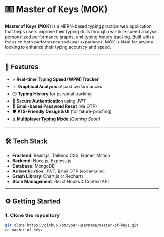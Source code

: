 # ⌨️ Master of Keys (MOK)

**Master of Keys (MOK)** is a MERN-based typing practice web application that helps users improve their typing skills through real-time speed analysis, personalized performance graphs, and typing history tracking. Built with a focus on both performance and user experience, MOK is ideal for anyone looking to enhance their typing accuracy and speed.

---

## 🚀 Features

- ⚡ **Real-time Typing Speed (WPM) Tracker**
- 📈 **Graphical Analysis** of past performances
- 🕒 **Typing History** for personal tracking
- 🔐 **Secure Authentication** using JWT
- 📧 **Email-based Password Reset** (via OTP)
- 🛡️ **ATS-Friendly Design & UI** (for future-proofing)
- ⏳ **Multiplayer Typing Mode** *(Coming Soon)*

---

## 🛠 Tech Stack

- **Frontend**: React.js, Tailwind CSS, Framer Motion
- **Backend**: Node.js, Express.js
- **Database**: MongoDB
- **Authentication**: JWT, Email OTP (nodemailer)
- **Graph Library**: Chart.js or Recharts
- **State Management**: React Hooks & Context API

---

## ⚙️ Getting Started

### 1. Clone the repository

```bash
git clone https://github.com/your-username/master-of-keys.git
cd master-of-keys
